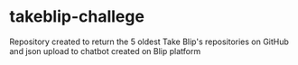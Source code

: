 # takeblip-challege
Repository created to return the 5 oldest Take Blip's repositories on GitHub and json upload to chatbot created on Blip platform
